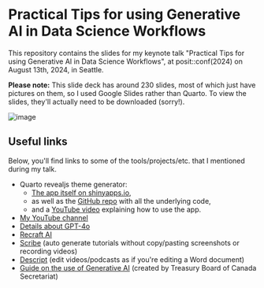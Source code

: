 # Practical Tips for using Generative AI in Data Science Workflows

This repository contains the slides for my keynote talk "Practical Tips for using Generative AI in Data Science Workflows", at posit::conf(2024) on August 13th, 2024, in Seattle.

**Please note:** This slide deck has around 230 slides, most of which just have pictures on them, so I used Google Slides rather than Quarto. To view the slides, they'll actually need to be downloaded (sorry!). 
 
![image](https://github.com/user-attachments/assets/b9da731d-4626-4653-9193-8ee65e279ea6)

## Useful links

Below, you'll find links to some of the tools/projects/etc. that I mentioned during my talk. 

* Quarto revealjs theme generator:
   * [The app itself on shinyapps.io](https://melissavanbussel.shinyapps.io/quarto_theme_generator),
   * as well as the [GitHub repo](https://github.com/melissavanbussel/theme-generator) with all the underlying code,
   * and a [YouTube video](https://youtu.be/WWbuV43cV9Q) explaining how to use the app.
* [My YouTube channel](https://www.youtube.com/c/ggnot2)
* [Details about GPT-4o](https://openai.com/index/hello-gpt-4o/)
* [Recraft AI](https://www.recraft.ai)
* [Scribe](https://scribehow.com/) (auto generate tutorials without copy/pasting screenshots or recording videos)
* [Descript](https://www.descript.com/) (edit videos/podcasts as if you're editing a Word document)
* [Guide on the use of Generative AI](https://www.canada.ca/en/government/system/digital-government/digital-government-innovations/responsible-use-ai/guide-use-generative-ai.html) (created by Treasury Board of Canada Secretariat)

